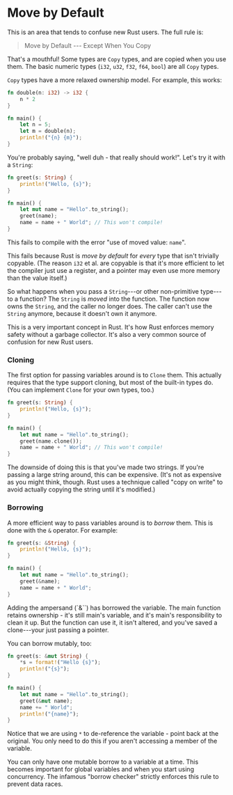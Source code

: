 # Move by Default

This is an area that tends to confuse new Rust users. The full rule is:

> Move by Default --- Except When You Copy

That's a mouthful! Some types are `Copy` types, and are copied when you use them. The basic numeric types (`i32`, `u32`, `f32`, `f64`, `bool`) are all `Copy` types.

`Copy` types have a more relaxed ownership model. For example, this works:

```rust
fn double(n: i32) -> i32 {
    n * 2
}

fn main() {
    let n = 5;
    let m = double(n);
    println!("{n} {m}");
}
```

You're probably saying, "well duh - that really should work!". Let's try it with a `String`:

```rust
fn greet(s: String) {
    println!("Hello, {s}");
}

fn main() {
    let mut name = "Hello".to_string();
    greet(name);
    name = name + " World"; // This won't compile!
}
```

This fails to compile with the error "use of moved value: `name`".

This fails because Rust is *move by default* for *every* type that isn't trivially copyable. (The reason `i32` et al. are copyable is that it's more efficient to let the compiler just use a register, and a pointer may even use more memory than the value itself.)

So what happens when you pass a `String`---or other non-primitive type---to a function? The `String` is *moved* into the function. The function now owns the `String`, and the caller no longer does. The caller can't use the `String` anymore, because it doesn't own it anymore.

This is a very important concept in Rust. It's how Rust enforces memory safety without a garbage collector. It's also a very common source of confusion for new Rust users.

### Cloning

The first option for passing variables around is to `Clone` them. This actually requires that the type support cloning, but most of the built-in types do. (You can implement `Clone` for your own types, too.)

```rust
fn greet(s: String) {
    println!("Hello, {s}");
}

fn main() {
    let mut name = "Hello".to_string();
    greet(name.clone());
    name = name + " World"; // This won't compile!
}
```

The downside of doing this is that you've made two strings. If you're passing a large string around, this can be expensive. (It's not as expensive as you might think, though. Rust uses a technique called "copy on write" to avoid actually copying the string until it's modified.)

### Borrowing

A more efficient way to pass variables around is to *borrow* them. This is done with the `&` operator. For example:

```rust
fn greet(s: &String) {
    println!("Hello, {s}");
}

fn main() {
    let mut name = "Hello".to_string();
    greet(&name);
    name = name + " World";
}
```

Adding the ampersand (`&``) has borrowed the variable. The main function retains ownership - it's still main's variable, and it's main's responsibility to clean it up. But the function can use it, it isn't altered, and you've saved a clone---your just passing a pointer.

You can borrow mutably, too:

```rust
fn greet(s: &mut String) {
    *s = format!("Hello {s}");
    println!("{s}");
}

fn main() {
    let mut name = "Hello".to_string();
    greet(&mut name);
    name += " World";
    println!("{name}");
}
```

Notice that we are using `*` to de-reference the variable - point back at the original. You only need to do this if you aren't accessing a member of the variable.

You can only have one mutable borrow to a variable at a time. This becomes important for global variables and when you start using concurrency. The infamous "borrow checker" strictly enforces this rule to prevent data races.
